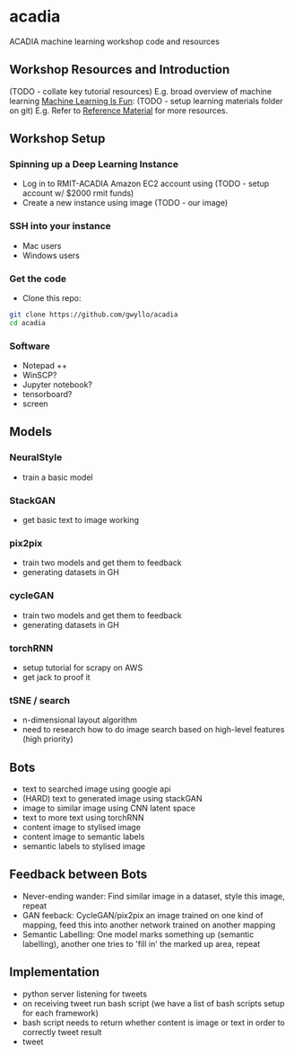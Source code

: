 # acadia
ACADIA machine learning workshop code and resources

## Workshop Resources and Introduction
(TODO - collate key tutorial resources)
E.g. broad overview of machine learning [Machine Learning Is Fun](https://medium.com/@ageitgey/machine-learning-is-fun-80ea3ec3c471):
(TODO - setup learning materials folder on git)
E.g. Refer to [Reference Material](/Reference/reference.md) for more resources.

## Workshop Setup

### Spinning up a Deep Learning Instance
- Log in to RMIT-ACADIA Amazon EC2 account using (TODO - setup account w/ $2000 rmit funds)
- Create a new instance using image (TODO - our image)

### SSH into your instance
- Mac users
- Windows users

### Get the code
- Clone this repo:
```bash
git clone https://github.com/gwyllo/acadia
cd acadia
```

### Software
- Notepad ++
- WinSCP?
- Jupyter notebook?
- tensorboard?
- screen

## Models

### NeuralStyle
- train a basic model

### StackGAN
- get basic text to image working

### pix2pix
- train two models and get them to feedback
- generating datasets in GH

### cycleGAN
- train two models and get them to feedback
- generating datasets in GH

### torchRNN
- setup tutorial for scrapy on AWS
- get jack to proof it

### tSNE / search
- n-dimensional layout algorithm
- need to research how to do image search based on high-level features (high priority)

## Bots
- text to searched image using google api
- (HARD) text to generated image using stackGAN 
- image to similar image using CNN latent space
- text to more text using torchRNN
- content image to stylised image 
- content image to semantic labels
- semantic labels to stylised image

## Feedback between Bots
- Never-ending wander: Find similar image in a dataset, style this image, repeat
- GAN feeback: CycleGAN/pix2pix an image trained on one kind of mapping, feed this into another network trained on another mapping
- Semantic Labelling: One model marks something up (semantic labelling), another one tries to 'fill in' the marked up area, repeat

## Implementation
- python server listening for tweets
- on receiving tweet run bash script (we have a list of bash scripts setup for each framework)
- bash script needs to return whether content is image or text in order to correctly tweet result
- tweet
